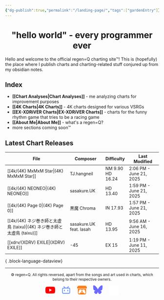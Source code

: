 ```yaml
---
{"dg-publish":true,"permalink":"/landing-page/","tags":["gardenEntry"]}
---
```


<h1 style="text-align: center;">"hello world" - every programmer ever</h1>
Hello and welcome to the official regen=Q charting site™! This is (hopefully) the place where I publish charts and charting-related stuff conjured up from my obsidian notes.

## Index
- **[[Chart Analyses\|Chart Analyses]]** - me analyzing charts for improvement purposes
- **[[4K Charts\|4K Charts]]** - 4K charts designed for various VSRGs
- **[[EX-XDRiVER Charts\|EX-XDRiVER Charts]]** - charts for the funny rhythm game that tries to be a racing game
- **[[About Me\|About Me]]** - what's a regen=Q?
- more sections coming soon™

##  Latest Chart Releases
| File                                                     | Composer                | Difficulty                                                                                                | Last Modified           |
| -------------------------------------------------------- | ----------------------- | --------------------------------------------------------------------------------------------------------- | ----------------------- |
| [[4k/(4K) MxMxM Star\|(4K) MxMxM Star]]               | TJ.hangneil             | <span class="chart-diff etterna-nm">NM 9.90</span><br><span class="chart-diff etterna-hd">HD 16.24</span> | 2:06 PM - June 21, 2025 |
| [[4k/(4K) NEONEO\|(4K) NEONEO]]                       | sasakure.UK             | <span class="chart-diff etterna-hd">HD 13.40</span>                                                       | 1:59 PM - June 21, 2025 |
| [[4k/(4K) Page 0\|(4K) Page 0]]                       | 黒魔 Chroma               | <span class="chart-diff etterna-in">IN 17.93</span>                                                       | 1:57 PM - June 21, 2025 |
| [[4k/(4K) ネジ巻き師と太虚鳥 (taixu)\|(4K) ネジ巻き師と太虚鳥 (taixu)]] | sasakure.UK feat. lasah | <span class="chart-diff etterna-hd">HD 13.95</span>                                                       | 9:56 AM - June 16, 2025 |
| [[xdrv/(XDRV) EXILE\|(XDRV) EXILE]]                   | -45                     | <span class="chart-diff xdrv-ex">EX</span> 15                                                             | 1:19 PM - June 11, 2025 |

{ .block-language-dataview}

<hr><p style="text-align: center; font-size: 12px;">🄯 regen=Q. All rights reversed, apart from the songs and art used in charts, which belong to their respective owners.</p> <div style="display: flex; flex-direction: row; justify-content: center; gap: 20px;"> 	<a href="https://www.youtube.com/@regen-Q" target="_blank"><img src="https://raw.githubusercontent.com/keannyooi/regenq-charting-archive/refs/heads/main/youtube.svg" width="32"></a> 	<a href="https://space.bilibili.com/3546594718780149" target="_blank"><img src="https://raw.githubusercontent.com/keannyooi/regenq-charting-archive/refs/heads/main/bilibili.svg" width="32"></a> 	<a href="https://regenq.itch.io/" target="_blank"><img src="https://raw.githubusercontent.com/keannyooi/regenq-charting-archive/refs/heads/main/itch.svg" width="32" target="_blank"></a> 	<a href="https://bsky.app/profile/regen-q.bsky.social" target="_blank"><img src="https://raw.githubusercontent.com/keannyooi/regenq-charting-archive/refs/heads/main/bluesky.svg" width="32"></a> 	<a href="https://github.com/keannyooi" target="_blank"><img src="https://raw.githubusercontent.com/keannyooi/regenq-charting-archive/refs/heads/main/github.svg" width="32"></a> </div>